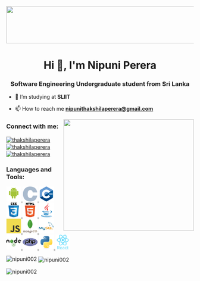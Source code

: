 <img src= "https://camo.githubusercontent.com/aefab7acbe27fae34db36304513a2a34f795663d6217c1ebc6459504d2fa4587/68747470733a2f2f692e70696e696d672e636f6d2f6f726967696e616c732f38382f31352f36332f38383135363364363434346233373066613463656561306333313833626234632e676966" height="100" width="1000"/>
<h1 align="center">Hi 👋, I'm Nipuni Perera</h1>
<h3 align="center">Software Engineering Undergraduate student from Sri Lanka</h3>

- 🤝 I’m studying at **SLIIT**

- 📫 How to reach me **nipunithakshilaperera@gmail.com**
<img align="right" src= "https://user-images.githubusercontent.com/102985224/211582827-8fd748d6-9181-4c5f-a620-76168b861a4d.gif" height="300" width="350" />
<h3 align="left">Connect with me:</h3>
<p align="left">
<a href="https://www.linkedin.com/in/thakshila-perera-b70953292/" target="blank"><img align="center" src="https://raw.githubusercontent.com/rahuldkjain/github-profile-readme-generator/master/src/images/icons/Social/linked-in-alt.svg" alt="thakshilaperera" height="30" width="40" /></a>
<a href="https://fb.com/thakshilaperera" target="blank"><img align="center" src="https://raw.githubusercontent.com/rahuldkjain/github-profile-readme-generator/master/src/images/icons/Social/facebook.svg" alt="thakshilaperera" height="30" width="40" /></a>
<a href="https://instagram.com/thakshilaperera" target="blank"><img align="center" src="https://raw.githubusercontent.com/rahuldkjain/github-profile-readme-generator/master/src/images/icons/Social/instagram.svg" alt="thakshilaperera" height="30" width="40" /></a>
</p>


<h3 align="left">Languages and Tools:</h3>
<p align="left"> <a href="https://developer.android.com" target="_blank" rel="noreferrer"> <img src="https://raw.githubusercontent.com/devicons/devicon/master/icons/android/android-original-wordmark.svg" alt="android" width="40" height="40"/> </a> <a href="https://www.cprogramming.com/" target="_blank" rel="noreferrer"> <img src="https://raw.githubusercontent.com/devicons/devicon/master/icons/c/c-original.svg" alt="c" width="40" height="40"/> </a> <a href="https://www.w3schools.com/cpp/" target="_blank" rel="noreferrer"> <img src="https://raw.githubusercontent.com/devicons/devicon/master/icons/cplusplus/cplusplus-original.svg" alt="cplusplus" width="40" height="40"/> </a> <a href="https://www.w3schools.com/css/" target="_blank" rel="noreferrer"> <img src="https://raw.githubusercontent.com/devicons/devicon/master/icons/css3/css3-original-wordmark.svg" alt="css3" width="40" height="40"/> </a> <a href="https://www.w3.org/html/" target="_blank" rel="noreferrer"> <img src="https://raw.githubusercontent.com/devicons/devicon/master/icons/html5/html5-original-wordmark.svg" alt="html5" width="40" height="40"/> </a> <a href="https://www.java.com" target="_blank" rel="noreferrer"> <img src="https://raw.githubusercontent.com/devicons/devicon/master/icons/java/java-original.svg" alt="java" width="40" height="40"/> </a> <a href="https://developer.mozilla.org/en-US/docs/Web/JavaScript" target="_blank" rel="noreferrer"> <img src="https://raw.githubusercontent.com/devicons/devicon/master/icons/javascript/javascript-original.svg" alt="javascript" width="40" height="40"/> </a> <a href="https://www.mongodb.com/" target="_blank" rel="noreferrer"> <img src="https://raw.githubusercontent.com/devicons/devicon/master/icons/mongodb/mongodb-original-wordmark.svg" alt="mongodb" width="40" height="40"/> </a> <a href="https://www.mysql.com/" target="_blank" rel="noreferrer"> <img src="https://raw.githubusercontent.com/devicons/devicon/master/icons/mysql/mysql-original-wordmark.svg" alt="mysql" width="40" height="40"/> </a> <a href="https://nodejs.org" target="_blank" rel="noreferrer"> <img src="https://raw.githubusercontent.com/devicons/devicon/master/icons/nodejs/nodejs-original-wordmark.svg" alt="nodejs" width="40" height="40"/> </a> <a href="https://www.php.net" target="_blank" rel="noreferrer"> <img src="https://raw.githubusercontent.com/devicons/devicon/master/icons/php/php-original.svg" alt="php" width="40" height="40"/> </a> <a href="https://www.python.org" target="_blank" rel="noreferrer"> <img src="https://raw.githubusercontent.com/devicons/devicon/master/icons/python/python-original.svg" alt="python" width="40" height="40"/> </a> <a href="https://reactjs.org/" target="_blank" rel="noreferrer"> <img src="https://raw.githubusercontent.com/devicons/devicon/master/icons/react/react-original-wordmark.svg" alt="react" width="40" height="40"/> </a> </p>

<p><img align="left" src="https://github-readme-stats.vercel.app/api/top-langs?username=nipuni002&show_icons=true&locale=en&layout=compact" alt="nipuni002" /></p>

<p>&nbsp;<img align="center" src="https://github-readme-stats.vercel.app/api?username=nipuni002&show_icons=true&locale=en" alt="nipuni002" /></p>

<p><img align="center" src="https://github-readme-streak-stats.herokuapp.com/?user=nipuni002&" alt="nipuni002" /></p>
